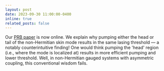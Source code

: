 ```yaml
---
layout: post
date: 2023-09-30 11:00:00-0400
inline: true
related_posts: false
---
```


Our [PRB paper](https://journals.aps.org/prb/abstract/10.1103/PhysRevB.108.104111) is now online. We explain why pumping either the head or tail of the non-Hermitian skin mode results in the same lasing threshold — a notably counterintuitive finding! One would think pumping the 'head' region (i.e., where the mode is localized at) results in more efficient pumping and lower threshold. Well, in non-Hermitian gauged systems with asymmetric coupling, this conventional wisdom fails.
